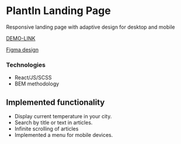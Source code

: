 # PlantIn Landing Page

Responsive landing page with adaptive design for desktop and mobile

[DEMO-LINK](https://dudardaryna.github.io/tt-plant-in/)

[Figma design](https://www.figma.com/file/KtzICEGlTEoXBJlD1Vid8X/PlantIn%2F-Test-Case?node-id=1%3A37)

### Technologies

- React/JS/SCSS
- BEM methodology

## Implemented functionality

- Display current temperature in your city.
- Search by title or text in articles.
- Infinite scrolling of articles
- Implemented a menu for mobile devices.
